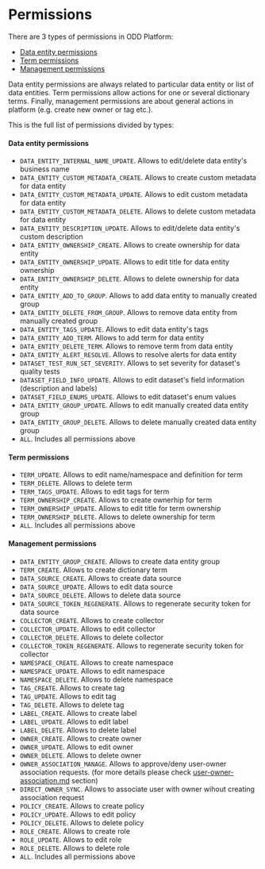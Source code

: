 # Permissions

There are 3 types of permissions in ODD Platform:

* [Data entity permissions](permissions.md#data-entity-permissions)
* [Term permissions](permissions.md#term-permissions)
* [Management permissions](permissions.md#common-permissions)

Data entity permissions are always related to particular data entity or list of data entities. Term permissions allow actions for one or several dictionary terms. Finally, management permissions are about general actions in platform (e.g. create new owner or tag etc.).

This is the full list of permissions divided by types:

#### **Data entity permissions**

* `DATA_ENTITY_INTERNAL_NAME_UPDATE`. Allows to edit/delete data entity's business name
* `DATA_ENTITY_CUSTOM_METADATA_CREATE`. Allows to create custom metadata for data entity
* `DATA_ENTITY_CUSTOM_METADATA_UPDATE`. Allows to edit custom metadata for data entity
* `DATA_ENTITY_CUSTOM_METADATA_DELETE`. Allows to delete custom metadata for data entity
* `DATA_ENTITY_DESCRIPTION_UPDATE`. Allows to edit/delete data entity's custom description
* `DATA_ENTITY_OWNERSHIP_CREATE`. Allows to create ownership for data entity
* `DATA_ENTITY_OWNERSHIP_UPDATE`. Allows to edit title for data entity ownership
* `DATA_ENTITY_OWNERSHIP_DELETE`. Allows to delete ownership for data entity
* `DATA_ENTITY_ADD_TO_GROUP`. Allows to add data entity to manually created group
* `DATA_ENTITY_DELETE_FROM_GROUP`. Allows to remove data entity from manually created group
* `DATA_ENTITY_TAGS_UPDATE`. Allows to edit data entity's tags
* `DATA_ENTITY_ADD_TERM`. Allows to add term for data entity
* `DATA_ENTITY_DELETE_TERM`. Allows to remove term from data entity
* `DATA_ENTITY_ALERT_RESOLVE`. Allows to resolve alerts for data entity
* `DATASET_TEST_RUN_SET_SEVERITY`. Allows to set severity for dataset's quality tests
* `DATASET_FIELD_INFO_UPDATE`. Allows to edit dataset's field information (description and labels)
* `DATASET_FIELD_ENUMS_UPDATE`. Allows to edit dataset's enum values
* `DATA_ENTITY_GROUP_UPDATE`. Allows to edit manually created data entity group
* `DATA_ENTITY_GROUP_DELETE`. Allows to delete manually created data entity group
* `ALL`. Includes all permissions above

#### **Term permissions**

* `TERM_UPDATE`. Allows to edit name/namespace and definition for term
* `TERM_DELETE`. Allows to delete term
* `TERM_TAGS_UPDATE`. Allows to edit tags for term
* `TERM_OWNERSHIP_CREATE`. Allows to create ownerhip for term
* `TERM_OWNERSHIP_UPDATE`. Allows to edit title for term ownership
* `TERM_OWNERSHIP_DELETE`. Allows to delete ownership for term
* `ALL`. Includes all permissions above

#### Management permissions

* `DATA_ENTITY_GROUP_CREATE`. Allows to create data entity group
* `TERM_CREATE`. Allows to create dictionary term
* `DATA_SOURCE_CREATE`. Allows to create data source
* `DATA_SOURCE_UPDATE`. Allows to edit data source
* `DATA_SOURCE_DELETE`. Allows to delete data source
* `DATA_SOURCE_TOKEN_REGENERATE`. Allows to regenerate security token for data source
* `COLLECTOR_CREATE`. Allows to create collector
* `COLLECTOR_UPDATE`. Allows to edit collector
* `COLLECTOR_DELETE`. Allows to delete collector
* `COLLECTOR_TOKEN_REGENERATE`. Allows to regenerate security token for collector
* `NAMESPACE_CREATE`. Allows to create namespace
* `NAMESPACE_UPDATE`. Allows to edit namespace
* `NAMESPACE_DELETE`. Allows to delete namespace
* `TAG_CREATE`. Allows to create tag
* `TAG_UPDATE`. Allows to edit tag
* `TAG_DELETE`. Allows to delete tag
* `LABEL_CREATE`. Allows to create label
* `LABEL_UPDATE`. Allows to edit label
* `LABEL_DELETE`. Allows to delete label
* `OWNER_CREATE`. Allows to create owner
* `OWNER_UPDATE`. Allows to edit owner
* `OWNER_DELETE`. Allows to delete owner
* `OWNER_ASSOCIATION_MANAGE`. Allows to approve/deny user-owner association requests. (for more details please check [user-owner-association.md](user-owner-association.md "mention") section)
* `DIRECT_OWNER_SYNC`. Allows to associate user with owner wihout creating association request
* `POLICY_CREATE`. Allows to create policy
* `POLICY_UPDATE`. Allows to edit policy
* `POLICY_DELETE`. Allows to delete policy
* `ROLE_CREATE`. Allows to create role
* `ROLE_UPDATE`. Allows to edit role
* `ROLE_DELETE`. Allows to delete role
* `ALL`. Includes all permissions above
